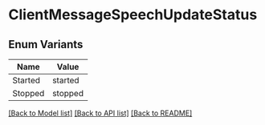 # ClientMessageSpeechUpdateStatus

## Enum Variants

| Name | Value |
|---- | -----|
| Started | started |
| Stopped | stopped |


[[Back to Model list]](../README.md#documentation-for-models) [[Back to API list]](../README.md#documentation-for-api-endpoints) [[Back to README]](../README.md)


